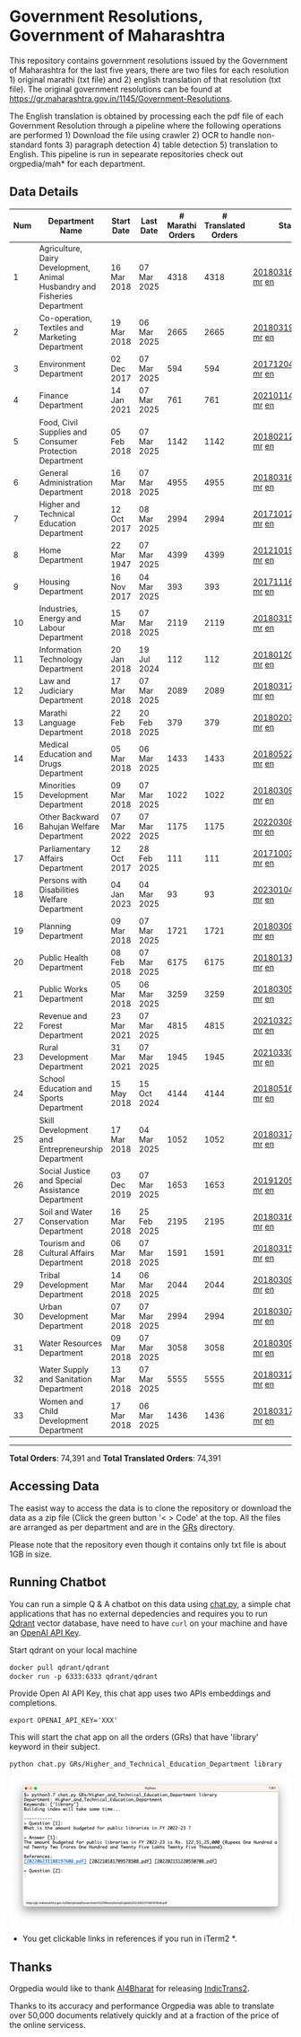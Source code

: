 # Government Resolutions, Government of Maharashtra

This repository contains government resolutions issued by the Government of Maharashtra for the last five years, there are two files for each resolution 1) original marathi (txt file) and 2) english translation of that resolution (txt file). The original government resolutions can be found at https://gr.maharashtra.gov.in/1145/Government-Resolutions.

The English translation is obtained by processing each the pdf file of each Government Resolution through a pipeline where the following operations are performed 1) Download the file using crawler 2) OCR to handle non-standard fonts 3) paragraph detection 4) table  detection 5) translation to English. This pipeline is run in sepearate repositories check out orgpedia/mah* for each department.


## Data Details

| Num | Department Name | Start Date | Last Date | # Marathi Orders | # Translated Orders | Starting Order | Last Order |
| --- | --------------- | ---------- | --------- | ---------------- | ------------------- | -------------- | ---------- |
| 1 | Agriculture, Dairy Development, Animal Husbandry and Fisheries Department | 16 Mar 2018 | 07 Mar 2025 | 4318 | 4318 | [201803161624182101.pdf](https://gr.maharashtra.gov.in/Site/Upload/Government%20Resolutions/English/201803161624182101.pdf) [mr](GRs/Agriculture,_Dairy_Development,_Animal_Husbandry_and_Fisheries_Department/201803161624182101.pdf.mr.txt) [en](GRs/Agriculture,_Dairy_Development,_Animal_Husbandry_and_Fisheries_Department/201803161624182101.pdf.en.txt) | [202503072017011301.pdf](https://gr.maharashtra.gov.in/Site/Upload/Government%20Resolutions/English/202503072017011301.pdf.pdf) [mr](GRs/Agriculture,_Dairy_Development,_Animal_Husbandry_and_Fisheries_Department/202503072017011301.pdf.mr.txt) [en](GRs/Agriculture,_Dairy_Development,_Animal_Husbandry_and_Fisheries_Department/202503072017011301.pdf.en.txt) |
| 2 | Co-operation, Textiles and Marketing Department | 19 Mar 2018 | 06 Mar 2025 | 2665 | 2665 | [201803191257576702.pdf](https://gr.maharashtra.gov.in/Site/Upload/Government%20Resolutions/English/201803191257576702.pdf) [mr](GRs/Co-operation,_Textiles_and_Marketing_Department/201803191257576702.pdf.mr.txt) [en](GRs/Co-operation,_Textiles_and_Marketing_Department/201803191257576702.pdf.en.txt) | [202503061402419502.pdf](https://gr.maharashtra.gov.in/Site/Upload/Government%20Resolutions/English/202503061402419502.pdf) [mr](GRs/Co-operation,_Textiles_and_Marketing_Department/202503061402419502.pdf.mr.txt) [en](GRs/Co-operation,_Textiles_and_Marketing_Department/202503061402419502.pdf.en.txt) |
| 3 | Environment Department | 02 Dec 2017 | 07 Mar 2025 | 594 | 594 | [201712041147216904.pdf](https://gr.maharashtra.gov.in/Site/Upload/Government%20Resolutions/English/201712041147216904.pdf) [mr](GRs/Environment_Department/201712041147216904.pdf.mr.txt) [en](GRs/Environment_Department/201712041147216904.pdf.en.txt) | [202503071700138904.pdf](https://gr.maharashtra.gov.in/Site/Upload/Government%20Resolutions/English/202503071700138904.pdf) [mr](GRs/Environment_Department/202503071700138904.pdf.mr.txt) [en](GRs/Environment_Department/202503071700138904.pdf.en.txt) |
| 4 | Finance Department | 14 Jan 2021 | 07 Mar 2025 | 761 | 761 | [202101141237329905.pdf](https://gr.maharashtra.gov.in/Site/Upload/Government%20Resolutions/English/202101141237329905.pdf) [mr](GRs/Finance_Department/202101141237329905.pdf.mr.txt) [en](GRs/Finance_Department/202101141237329905.pdf.en.txt) | [202503071642184305.pdf](https://gr.maharashtra.gov.in/Site/Upload/Government%20Resolutions/English/202503071642184305.pdf) [mr](GRs/Finance_Department/202503071642184305.pdf.mr.txt) [en](GRs/Finance_Department/202503071642184305.pdf.en.txt) |
| 5 | Food, Civil Supplies and Consumer Protection Department | 05 Feb 2018 | 07 Mar 2025 | 1142 | 1142 | [201802121244545806.pdf](https://gr.maharashtra.gov.in/Site/Upload/Government%20Resolutions/English/201802121244545806.pdf) [mr](GRs/Food,_Civil_Supplies_and_Consumer_Protection_Department/201802121244545806.pdf.mr.txt) [en](GRs/Food,_Civil_Supplies_and_Consumer_Protection_Department/201802121244545806.pdf.en.txt) | [202503071837173406.pdf](https://gr.maharashtra.gov.in/Site/Upload/Government%20Resolutions/English/202503071837173406.pdf) [mr](GRs/Food,_Civil_Supplies_and_Consumer_Protection_Department/202503071837173406.pdf.mr.txt) [en](GRs/Food,_Civil_Supplies_and_Consumer_Protection_Department/202503071837173406.pdf.en.txt) |
| 6 | General Administration Department | 16 Mar 2018 | 07 Mar 2025 | 4955 | 4955 | [201803161224022707.pdf](https://gr.maharashtra.gov.in/Site/Upload/Government%20Resolutions/English/201803161224022707.pdf) [mr](GRs/General_Administration_Department/201803161224022707.pdf.mr.txt) [en](GRs/General_Administration_Department/201803161224022707.pdf.en.txt) | [202503071626551407.pdf](https://gr.maharashtra.gov.in/Site/Upload/Government%20Resolutions/English/202503071626551407.pdf) [mr](GRs/General_Administration_Department/202503071626551407.pdf.mr.txt) [en](GRs/General_Administration_Department/202503071626551407.pdf.en.txt) |
| 7 | Higher and Technical Education Department | 12 Oct 2017 | 08 Mar 2025 | 2994 | 2994 | [201710121514029708.pdf](https://gr.maharashtra.gov.in/Site/Upload/Government%20Resolutions/English/201710121514029708.pdf) [mr](GRs/Higher_and_Technical_Education_Department/201710121514029708.pdf.mr.txt) [en](GRs/Higher_and_Technical_Education_Department/201710121514029708.pdf.en.txt) | [202503081121419108.pdf](https://gr.maharashtra.gov.in/Site/Upload/Government%20Resolutions/English/202503081121419108.pdf.pdf) [mr](GRs/Higher_and_Technical_Education_Department/202503081121419108.pdf.mr.txt) [en](GRs/Higher_and_Technical_Education_Department/202503081121419108.pdf.en.txt) |
| 8 | Home Department | 22 Mar 1947 | 07 Mar 2025 | 4399 | 4399 | [201210191648552129.pdf](https://gr.maharashtra.gov.in/Site/Upload/Government%20Resolutions/English/201210191648552129.pdf) [mr](GRs/Home_Department/201210191648552129.pdf.mr.txt) [en](GRs/Home_Department/201210191648552129.pdf.en.txt) | [202503071554200229.pdf](https://gr.maharashtra.gov.in/Site/Upload/Government%20Resolutions/English/202503071554200229.pdf) [mr](GRs/Home_Department/202503071554200229.pdf.mr.txt) [en](GRs/Home_Department/202503071554200229.pdf.en.txt) |
| 9 | Housing Department | 16 Nov 2017 | 04 Mar 2025 | 393 | 393 | [201711161447076609.pdf](https://gr.maharashtra.gov.in/Site/Upload/Government%20Resolutions/English/201711161447076609.pdf) [mr](GRs/Housing_Department/201711161447076609.pdf.mr.txt) [en](GRs/Housing_Department/201711161447076609.pdf.en.txt) | [202503041837534609.pdf](https://gr.maharashtra.gov.in/Site/Upload/Government%20Resolutions/English/202503041837534609.pdf) [mr](GRs/Housing_Department/202503041837534609.pdf.mr.txt) [en](GRs/Housing_Department/202503041837534609.pdf.en.txt) |
| 10 | Industries, Energy and Labour Department | 15 Mar 2018 | 07 Mar 2025 | 2119 | 2119 | [201803151204055010.pdf](https://gr.maharashtra.gov.in/Site/Upload/Government%20Resolutions/English/201803151204055010.pdf) [mr](GRs/Industries,_Energy_and_Labour_Department/201803151204055010.pdf.mr.txt) [en](GRs/Industries,_Energy_and_Labour_Department/201803151204055010.pdf.en.txt) | [202503071655344210.pdf](https://gr.maharashtra.gov.in/Site/Upload/Government%20Resolutions/English/202503071655344210.pdf) [mr](GRs/Industries,_Energy_and_Labour_Department/202503071655344210.pdf.mr.txt) [en](GRs/Industries,_Energy_and_Labour_Department/202503071655344210.pdf.en.txt) |
| 11 | Information Technology Department | 20 Jan 2018 | 19 Jul 2024 | 112 | 112 | [201801201843024511.pdf](https://gr.maharashtra.gov.in/Site/Upload/Government%20Resolutions/English/201801201843024511.pdf) [mr](GRs/Information_Technology_Department/201801201843024511.pdf.mr.txt) [en](GRs/Information_Technology_Department/201801201843024511.pdf.en.txt) | [202407191742379111.pdf](https://gr.maharashtra.gov.in/Site/Upload/Government%20Resolutions/English/202407191742379111.pdf) [mr](GRs/Information_Technology_Department/202407191742379111.pdf.mr.txt) [en](GRs/Information_Technology_Department/202407191742379111.pdf.en.txt) |
| 12 | Law and Judiciary Department | 17 Mar 2018 | 07 Mar 2025 | 2089 | 2089 | [201803171129290212.pdf](https://gr.maharashtra.gov.in/Site/Upload/Government%20Resolutions/English/201803171129290212.pdf) [mr](GRs/Law_and_Judiciary_Department/201803171129290212.pdf.mr.txt) [en](GRs/Law_and_Judiciary_Department/201803171129290212.pdf.en.txt) | [202503071729159812.pdf](https://gr.maharashtra.gov.in/Site/Upload/Government%20Resolutions/English/202503071729159812.pdf) [mr](GRs/Law_and_Judiciary_Department/202503071729159812.pdf.mr.txt) [en](GRs/Law_and_Judiciary_Department/202503071729159812.pdf.en.txt) |
| 13 | Marathi Language Department | 22 Feb 2018 | 20 Feb 2025 | 379 | 379 | [201802031549154233.pdf](https://gr.maharashtra.gov.in/Site/Upload/Government%20Resolutions/English/201802031549154233.pdf) [mr](GRs/Marathi_Language_Department/201802031549154233.pdf.mr.txt) [en](GRs/Marathi_Language_Department/201802031549154233.pdf.en.txt) | [202502201314105633.pdf](https://gr.maharashtra.gov.in/Site/Upload/Government%20Resolutions/English/202502201314105633.pdf) [mr](GRs/Marathi_Language_Department/202502201314105633.pdf.mr.txt) [en](GRs/Marathi_Language_Department/202502201314105633.pdf.en.txt) |
| 14 | Medical Education and Drugs Department | 05 Mar 2018 | 06 Mar 2025 | 1433 | 1433 | [201805221424292513.pdf](https://gr.maharashtra.gov.in/Site/Upload/Government%20Resolutions/English/201805221424292513.pdf) [mr](GRs/Medical_Education_and_Drugs_Department/201805221424292513.pdf.mr.txt) [en](GRs/Medical_Education_and_Drugs_Department/201805221424292513.pdf.en.txt) | [202503061725326813.pdf](https://gr.maharashtra.gov.in/Site/Upload/Government%20Resolutions/English/202503061725326813.pdf) [mr](GRs/Medical_Education_and_Drugs_Department/202503061725326813.pdf.mr.txt) [en](GRs/Medical_Education_and_Drugs_Department/202503061725326813.pdf.en.txt) |
| 15 | Minorities Development Department | 09 Mar 2018 | 07 Mar 2025 | 1022 | 1022 | [201803091218355314.pdf](https://gr.maharashtra.gov.in/Site/Upload/Government%20Resolutions/English/201803091218355314.pdf) [mr](GRs/Minorities_Development_Department/201803091218355314.pdf.mr.txt) [en](GRs/Minorities_Development_Department/201803091218355314.pdf.en.txt) | [202503071559085314.pdf](https://gr.maharashtra.gov.in/Site/Upload/Government%20Resolutions/English/202503071559085314.pdf) [mr](GRs/Minorities_Development_Department/202503071559085314.pdf.mr.txt) [en](GRs/Minorities_Development_Department/202503071559085314.pdf.en.txt) |
| 16 | Other Backward Bahujan Welfare Department | 07 Mar 2022 | 07 Mar 2025 | 1175 | 1175 | [202203081752439334.pdf](https://gr.maharashtra.gov.in/Site/Upload/Government%20Resolutions/English/202203081752439334.pdf) [mr](GRs/Other_Backward_Bahujan_Welfare_Department/202203081752439334.pdf.mr.txt) [en](GRs/Other_Backward_Bahujan_Welfare_Department/202203081752439334.pdf.en.txt) | [202503071442016034.pdf](https://gr.maharashtra.gov.in/Site/Upload/Government%20Resolutions/English/202503071442016034.pdf) [mr](GRs/Other_Backward_Bahujan_Welfare_Department/202503071442016034.pdf.mr.txt) [en](GRs/Other_Backward_Bahujan_Welfare_Department/202503071442016034.pdf.en.txt) |
| 17 | Parliamentary Affairs Department | 12 Oct 2017 | 28 Feb 2025 | 111 | 111 | [201710031642378615.pdf](https://gr.maharashtra.gov.in/Site/Upload/Government%20Resolutions/English/201710031642378615.pdf) [mr](GRs/Parliamentary_Affairs_Department/201710031642378615.pdf.mr.txt) [en](GRs/Parliamentary_Affairs_Department/201710031642378615.pdf.en.txt) | [202502281846183415.pdf](https://gr.maharashtra.gov.in/Site/Upload/Government%20Resolutions/English/202502281846183415.pdf) [mr](GRs/Parliamentary_Affairs_Department/202502281846183415.pdf.mr.txt) [en](GRs/Parliamentary_Affairs_Department/202502281846183415.pdf.en.txt) |
| 18 | Persons with Disabilities Welfare Department | 04 Jan 2023 | 04 Mar 2025 | 93 | 93 | [202301041906309635.pdf](https://gr.maharashtra.gov.in/Site/Upload/Government%20Resolutions/English/202301041906309635.pdf) [mr](GRs/Persons_with_Disabilities_Welfare_Department/202301041906309635.pdf.mr.txt) [en](GRs/Persons_with_Disabilities_Welfare_Department/202301041906309635.pdf.en.txt) | [202503041230244535.pdf](https://gr.maharashtra.gov.in/Site/Upload/Government%20Resolutions/English/202503041230244535.pdf) [mr](GRs/Persons_with_Disabilities_Welfare_Department/202503041230244535.pdf.mr.txt) [en](GRs/Persons_with_Disabilities_Welfare_Department/202503041230244535.pdf.en.txt) |
| 19 | Planning Department | 09 Mar 2018 | 07 Mar 2025 | 1721 | 1721 | [201803091441032716.pdf](https://gr.maharashtra.gov.in/Site/Upload/Government%20Resolutions/English/201803091441032716.pdf) [mr](GRs/Planning_Department/201803091441032716.pdf.mr.txt) [en](GRs/Planning_Department/201803091441032716.pdf.en.txt) | [202503071650004716.pdf](https://gr.maharashtra.gov.in/Site/Upload/Government%20Resolutions/English/202503071650004716.pdf) [mr](GRs/Planning_Department/202503071650004716.pdf.mr.txt) [en](GRs/Planning_Department/202503071650004716.pdf.en.txt) |
| 20 | Public Health Department | 08 Feb 2018 | 07 Mar 2025 | 6175 | 6175 | [201801311722275417.pdf](https://gr.maharashtra.gov.in/Site/Upload/Government%20Resolutions/English/201801311722275417.pdf) [mr](GRs/Public_Health_Department/201801311722275417.pdf.mr.txt) [en](GRs/Public_Health_Department/201801311722275417.pdf.en.txt) | [202503071616482217.pdf](https://gr.maharashtra.gov.in/Site/Upload/Government%20Resolutions/English/202503071616482217.pdf) [mr](GRs/Public_Health_Department/202503071616482217.pdf.mr.txt) [en](GRs/Public_Health_Department/202503071616482217.pdf.en.txt) |
| 21 | Public Works Department | 05 Mar 2018 | 06 Mar 2025 | 3259 | 3259 | [201803051515468118.pdf](https://gr.maharashtra.gov.in/Site/Upload/Government%20Resolutions/English/201803051515468118.pdf) [mr](GRs/Public_Works_Department/201803051515468118.pdf.mr.txt) [en](GRs/Public_Works_Department/201803051515468118.pdf.en.txt) | [202503061620511418.pdf](https://gr.maharashtra.gov.in/Site/Upload/Government%20Resolutions/English/202503061620511418....pdf) [mr](GRs/Public_Works_Department/202503061620511418.pdf.mr.txt) [en](GRs/Public_Works_Department/202503061620511418.pdf.en.txt) |
| 22 | Revenue and Forest Department | 23 Mar 2021 | 07 Mar 2025 | 4815 | 4815 | [202103231328393119.pdf](https://gr.maharashtra.gov.in/Site/Upload/Government%20Resolutions/English/202103231328393119.pdf) [mr](GRs/Revenue_and_Forest_Department/202103231328393119.pdf.mr.txt) [en](GRs/Revenue_and_Forest_Department/202103231328393119.pdf.en.txt) | [202503071733307319.pdf](https://gr.maharashtra.gov.in/Site/Upload/Government%20Resolutions/English/202503071733307319.pdf) [mr](GRs/Revenue_and_Forest_Department/202503071733307319.pdf.mr.txt) [en](GRs/Revenue_and_Forest_Department/202503071733307319.pdf.en.txt) |
| 23 | Rural Development Department | 31 Mar 2021 | 07 Mar 2025 | 1945 | 1945 | [202103301021181120.pdf](https://gr.maharashtra.gov.in/Site/Upload/Government%20Resolutions/English/202103301021181120.pdf) [mr](GRs/Rural_Development_Department/202103301021181120.pdf.mr.txt) [en](GRs/Rural_Development_Department/202103301021181120.pdf.en.txt) | [202503071604125420.pdf](https://gr.maharashtra.gov.in/Site/Upload/Government%20Resolutions/English/202503071604125420.pdf) [mr](GRs/Rural_Development_Department/202503071604125420.pdf.mr.txt) [en](GRs/Rural_Development_Department/202503071604125420.pdf.en.txt) |
| 24 | School Education and Sports Department | 15 May 2018 | 15 Oct 2024 | 4144 | 4144 | [201805161114241221.pdf](https://gr.maharashtra.gov.in/Site/Upload/Government%20Resolutions/English/201805161114241221.pdf) [mr](GRs/School_Education_and_Sports_Department/201805161114241221.pdf.mr.txt) [en](GRs/School_Education_and_Sports_Department/201805161114241221.pdf.en.txt) | [202410152127537021.pdf](https://gr.maharashtra.gov.in/Site/Upload/Government%20Resolutions/English/202410152127537021.pdf) [mr](GRs/School_Education_and_Sports_Department/202410152127537021.pdf.mr.txt) [en](GRs/School_Education_and_Sports_Department/202410152127537021.pdf.en.txt) |
| 25 | Skill Development and Entrepreneurship Department | 17 Mar 2018 | 04 Mar 2025 | 1052 | 1052 | [201803171322099003.pdf](https://gr.maharashtra.gov.in/Site/Upload/Government%20Resolutions/English/201803171322099003.pdf) [mr](GRs/Skill_Development_and_Entrepreneurship_Department/201803171322099003.pdf.mr.txt) [en](GRs/Skill_Development_and_Entrepreneurship_Department/201803171322099003.pdf.en.txt) | [202503041323471203.pdf](https://gr.maharashtra.gov.in/Site/Upload/Government%20Resolutions/English/202503041323471203.pdf) [mr](GRs/Skill_Development_and_Entrepreneurship_Department/202503041323471203.pdf.mr.txt) [en](GRs/Skill_Development_and_Entrepreneurship_Department/202503041323471203.pdf.en.txt) |
| 26 | Social Justice and Special Assistance Department | 03 Dec 2019 | 07 Mar 2025 | 1653 | 1653 | [201912051107011622.pdf](https://gr.maharashtra.gov.in/Site/Upload/Government%20Resolutions/English/201912051107011622.pdf) [mr](GRs/Social_Justice_and_Special_Assistance_Department/201912051107011622.pdf.mr.txt) [en](GRs/Social_Justice_and_Special_Assistance_Department/201912051107011622.pdf.en.txt) | [202503071608292922.pdf](https://gr.maharashtra.gov.in/Site/Upload/Government%20Resolutions/English/202503071608292922.pdf) [mr](GRs/Social_Justice_and_Special_Assistance_Department/202503071608292922.pdf.mr.txt) [en](GRs/Social_Justice_and_Special_Assistance_Department/202503071608292922.pdf.en.txt) |
| 27 | Soil and Water Conservation Department | 16 Mar 2018 | 25 Feb 2025 | 2195 | 2195 | [201803161247582426.pdf](https://gr.maharashtra.gov.in/Site/Upload/Government%20Resolutions/English/201803161247582426.pdf) [mr](GRs/Soil_and_Water_Conservation_Department/201803161247582426.pdf.mr.txt) [en](GRs/Soil_and_Water_Conservation_Department/201803161247582426.pdf.en.txt) | [202502251908113526.pdf](https://gr.maharashtra.gov.in/Site/Upload/Government%20Resolutions/English/202502251908113526.pdf) [mr](GRs/Soil_and_Water_Conservation_Department/202502251908113526.pdf.mr.txt) [en](GRs/Soil_and_Water_Conservation_Department/202502251908113526.pdf.en.txt) |
| 28 | Tourism and Cultural Affairs Department | 06 Mar 2018 | 07 Mar 2025 | 1591 | 1591 | [201803151055091823.pdf](https://gr.maharashtra.gov.in/Site/Upload/Government%20Resolutions/English/201803151055091823.pdf) [mr](GRs/Tourism_and_Cultural_Affairs_Department/201803151055091823.pdf.mr.txt) [en](GRs/Tourism_and_Cultural_Affairs_Department/201803151055091823.pdf.en.txt) | [202503071449063323.pdf](https://gr.maharashtra.gov.in/Site/Upload/Government%20Resolutions/English/202503071449063323.pdf) [mr](GRs/Tourism_and_Cultural_Affairs_Department/202503071449063323.pdf.mr.txt) [en](GRs/Tourism_and_Cultural_Affairs_Department/202503071449063323.pdf.en.txt) |
| 29 | Tribal Development Department | 14 Mar 2018 | 06 Mar 2025 | 2044 | 2044 | [201803091105184924.pdf](https://gr.maharashtra.gov.in/Site/Upload/Government%20Resolutions/English/201803091105184924.pdf) [mr](GRs/Tribal_Development_Department/201803091105184924.pdf.mr.txt) [en](GRs/Tribal_Development_Department/201803091105184924.pdf.en.txt) | [202503061832527924.pdf](https://gr.maharashtra.gov.in/Site/Upload/Government%20Resolutions/English/202503061832527924.pdf) [mr](GRs/Tribal_Development_Department/202503061832527924.pdf.mr.txt) [en](GRs/Tribal_Development_Department/202503061832527924.pdf.en.txt) |
| 30 | Urban Development Department | 07 Mar 2018 | 07 Mar 2025 | 2994 | 2994 | [201803071203178325.pdf](https://gr.maharashtra.gov.in/Site/Upload/Government%20Resolutions/English/201803071203178325.pdf) [mr](GRs/Urban_Development_Department/201803071203178325.pdf.mr.txt) [en](GRs/Urban_Development_Department/201803071203178325.pdf.en.txt) | [202503071637225725.pdf](https://gr.maharashtra.gov.in/Site/Upload/Government%20Resolutions/English/202503071637225725.pdf) [mr](GRs/Urban_Development_Department/202503071637225725.pdf.mr.txt) [en](GRs/Urban_Development_Department/202503071637225725.pdf.en.txt) |
| 31 | Water Resources Department | 09 Mar 2018 | 07 Mar 2025 | 3058 | 3058 | [201803091034435527.pdf](https://gr.maharashtra.gov.in/Site/Upload/Government%20Resolutions/English/201803091034435527.pdf) [mr](GRs/Water_Resources_Department/201803091034435527.pdf.mr.txt) [en](GRs/Water_Resources_Department/201803091034435527.pdf.en.txt) | [202503071708323027.pdf](https://gr.maharashtra.gov.in/Site/Upload/Government%20Resolutions/English/202503071708323027.pdf) [mr](GRs/Water_Resources_Department/202503071708323027.pdf.mr.txt) [en](GRs/Water_Resources_Department/202503071708323027.pdf.en.txt) |
| 32 | Water Supply and Sanitation Department | 13 Mar 2018 | 07 Mar 2025 | 5555 | 5555 | [201803121414108428.pdf](https://gr.maharashtra.gov.in/Site/Upload/Government%20Resolutions/English/201803121414108428.pdf) [mr](GRs/Water_Supply_and_Sanitation_Department/201803121414108428.pdf.mr.txt) [en](GRs/Water_Supply_and_Sanitation_Department/201803121414108428.pdf.en.txt) | [202503071713555728.pdf](https://gr.maharashtra.gov.in/Site/Upload/Government%20Resolutions/English/202503071713555728.pdf) [mr](GRs/Water_Supply_and_Sanitation_Department/202503071713555728.pdf.mr.txt) [en](GRs/Water_Supply_and_Sanitation_Department/202503071713555728.pdf.en.txt) |
| 33 | Women and Child Development Department | 17 Mar 2018 | 06 Mar 2025 | 1436 | 1436 | [201803171539444330.pdf](https://gr.maharashtra.gov.in/Site/Upload/Government%20Resolutions/English/201803171539444330.pdf) [mr](GRs/Women_and_Child_Development_Department/201803171539444330.pdf.mr.txt) [en](GRs/Women_and_Child_Development_Department/201803171539444330.pdf.en.txt) | [202503061644447930.pdf](https://gr.maharashtra.gov.in/Site/Upload/Government%20Resolutions/English/202503061644447930.pdf) [mr](GRs/Women_and_Child_Development_Department/202503061644447930.pdf.mr.txt) [en](GRs/Women_and_Child_Development_Department/202503061644447930.pdf.en.txt) |
----------------------------------------------------------------------------------------------------

**Total Orders**: 74,391 and **Total Translated Orders**: 74,391
## Accessing Data

The easist way to access the data is to clone the repository or download the data as a zip file (Click the green button '< > Code' at the top. All the files are arranged as per department and are in the [GRs](GRs) directory.

Please note that the repository even though it contains only txt file is about 1GB in size.

## Running Chatbot

You can run a simple Q & A chatbot on this data using [chat.py](chat.py), a simple chat applications that has no external depedencies and requires you to run [Qdrant](https://qdrant.tech/) vector database, have need to have `curl` on your machine and have an [OpenAI API Key](https://help.openai.com/en/articles/4936850-where-do-i-find-my-secret-api-key).

Start qdrant on your local machine
```shell
docker pull qdrant/qdrant
docker run -p 6333:6333 qdrant/qdrant
```

Provide Open AI API Key, this chat app uses two APIs embeddings and completions.
```shell
export OPENAI_API_KEY='XXX'
```

This will start the chat app on all the orders (GRs) that have 'library' keyword in their subject.

```shell
python chat.py GRs/Higher_and_Technical_Education_Department library
```

![screenshot of running chat.py](screenshot.png)

* You get clickable links in references if you run in iTerm2 *.

## Thanks

Orgpedia would like to thank [AI4Bharat](https://ai4bharat.iitm.ac.in/) for releasing [IndicTrans2](https://github.com/AI4Bharat/IndicTrans2).

Thanks to its accuracy and performance Orgpedia was able to translate over 50,000 documents relatively quickly and at a fraction of the price of the online servicess.

